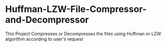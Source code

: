 # Huffman-LZW-File-Compressor-and-Decompressor
This Project Compresses or Decompresses the files using Huffman or LZW algorithm according to user's request
